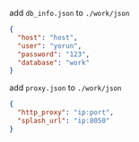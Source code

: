add `db_info.json` to `./work/json`

```json
{
  "host": "host",
  "user": "yorun",
  "password": "123",
  "database": "work"
}
```

add `proxy.json` to `./work/json`

```json
{
  "http_proxy": "ip:port",
  "splash_url": "ip:8050"
}
```